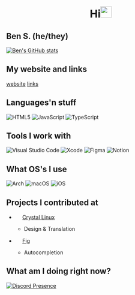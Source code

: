 <h1 align="center">Hi<img width="30px" src="https://raw.githubusercontent.com/iampavangandhi/iampavangandhi/master/gifs/Hi.gif"></h1>

## Ben S. (he/they)
[![Ben's GitHub stats](https://github-readme-stats.vercel.app/api?username=bengiv&show_icons=true&theme=dark)](https://github.com/anuraghazra/github-readme-stats)

## My website and links
[website](https://eryn.cloud/ben/index.html)
[links](https://eryn.cloud/ben/links.html)

## Languages'n stuff
![HTML5](https://img.shields.io/badge/html5-%23E34F26.svg?style=for-the-badge&logo=html5&logoColor=white) ![JavaScript](https://img.shields.io/badge/javascript-%23323330.svg?style=for-the-badge&logo=javascript&logoColor=%23F7DF1E) ![TypeScript](https://img.shields.io/badge/typescript-%23007ACC.svg?style=for-the-badge&logo=typescript&logoColor=white)

## Tools I work with
![Visual Studio Code](https://img.shields.io/badge/Visual%20Studio%20Code-0078d7.svg?style=for-the-badge&logo=visual-studio-code&logoColor=white) ![Xcode](https://img.shields.io/badge/Xcode-007ACC?style=for-the-badge&logo=Xcode&logoColor=white) ![Figma](https://img.shields.io/badge/figma-%23F24E1E.svg?style=for-the-badge&logo=figma&logoColor=white) ![Notion](https://img.shields.io/badge/Notion-%23000000.svg?style=for-the-badge&logo=notion&logoColor=white)

## What OS's I use
![Arch](https://img.shields.io/badge/Arch%20Linux-1793D1?logo=arch-linux&logoColor=fff&style=for-the-badge) ![macOS](https://img.shields.io/badge/mac%20os-000000?style=for-the-badge&logo=macos&logoColor=F0F0F0) ![iOS](https://img.shields.io/badge/iOS-000000?style=for-the-badge&logo=ios&logoColor=white) <!-- ![Windows](https://img.shields.io/badge/Windows-0078D6?style=for-the-badge&logo=windows&logoColor=white) -->

<!-- # GitHub Stats
[![GitHub Streak](https://streak-stats.demolab.com?user=bengiv&theme=dark)](https://git.io/streak-stats)
![Ben's GitHub stats](https://github-readme-stats.vercel.app/api?username=bengiv&count_private=true&show_icons=true&theme=dark) -->

## Projects I contributed at
- <img src="https://getcryst.al/site/assets/other/logo.png" width=15/> [Crystal Linux](https://getcryst.al)
  - Design & Translation

- <img src="https://raw.githubusercontent.com/bengiv/bengiv/main/icons/fig.png" width=15/> [Fig](https://fig.io)
  - Autocompletion

## What am I doing right now?
[![Discord Presence](https://lanyard.cnrad.dev/api/807001790100013076)](https://discord.com/users/807001790100013076)

<!--
**ben5vik/ben5vik** is a ✨ _special_ ✨ repository because its `README.md` (this file) appears on your GitHub profile.
-->
